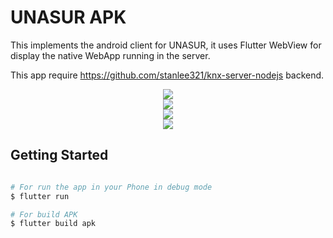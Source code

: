 # UNASUR APK

This implements the android client for UNASUR, it uses Flutter WebView  for display the native WebApp running in the server.

This app require https://github.com/stanlee321/knx-server-nodejs backend.

<div style="text-align:center"><img src ="https://github.com/stanlee321/UNASUR-frontend/images/1.png" /></div>

<div style="text-align:center"><img src ="https://github.com/stanlee321/UNASUR-frontend/images/2.png" /></div>

<div style="text-align:center"><img src ="https://github.com/stanlee321/UNASUR-frontend/images/3.png" /></div>

<div style="text-align:center"><img src ="https://github.com/stanlee321/UNASUR-frontend/images/4.png" /></div>


## Getting Started

```bash

# For run the app in your Phone in debug mode
$ flutter run

# For build APK
$ flutter build apk
```
